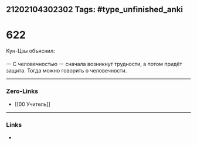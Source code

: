 21202104302302
Tags: #type_unfinished_anki 
---
# 622

Кун-Цзы объяснил:<br><br>ー С человечностью ー сначала возникнут трудности, а потом придёт защита. Тогда можно говорить о человечности.

---
### Zero-Links
- [[00 Учитель]]
---
### Links
-